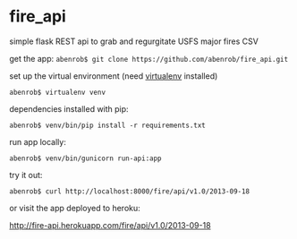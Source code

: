 fire_api
========

simple flask REST api to grab and regurgitate USFS major fires CSV

get the app:
```abenrob$ git clone https://github.com/abenrob/fire_api.git```

set up the virtual environment (need [virtualenv](https://pypi.python.org/pypi/virtualenv) installed)

```abenrob$ virtualenv venv```

dependencies installed with pip:

```abenrob$ venv/bin/pip install -r requirements.txt```

run app locally:

```abenrob$ venv/bin/gunicorn run-api:app```

try it out:

```abenrob$ curl http://localhost:8000/fire/api/v1.0/2013-09-18```


or visit the app deployed to heroku:

http://fire-api.herokuapp.com/fire/api/v1.0/2013-09-18


